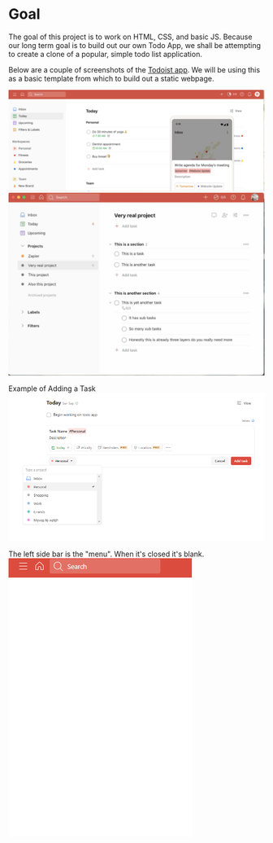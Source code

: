# Goal

The goal of this project is to work on HTML, CSS, and basic JS. Because our long term goal is to build out our own Todo App, we shall be attempting to create a clone of a popular, simple todo list application.

Below are a couple of screenshots of the [Todoist app](https://todoist.com/). We will be using this as a basic template from which to build out a static webpage.

![Example 1](./todoist-example-1.png)
![Example 2](./todoist-example-2.png)

Example of Adding a Task
![Add Task Example](./todoist-add-task.png)

The left side bar is the "menu". When it's closed it's blank.
![Closed Menu](./todoist-closed-menu.png)
